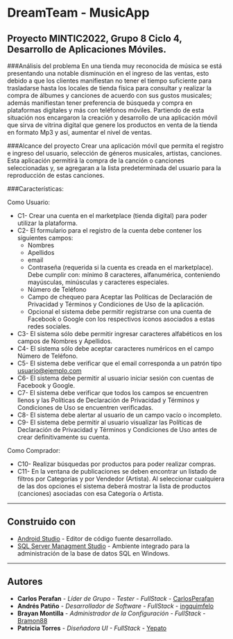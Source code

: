 # DreamTeam - MusicApp

## Proyecto MINTIC2022, Grupo 8 Ciclo 4, Desarrollo de Aplicaciones Móviles.

###Análisis del problema
En una tienda muy reconocida de música se está presentando una notable disminución en el ingreso de las ventas, esto debido a que los clientes manifiestan no tener el tiempo suficiente para
trasladarse hasta los locales de tienda física para consultar y realizar la compra de álbumes y canciones de acuerdo con sus gustos musicales; además manifiestan tener preferencia de búsqueda y compra en plataformas digitales y más con teléfonos móviles.
Partiendo de esta situación nos encargaron la creación y desarrollo de una aplicación móvil que sirva de vitrina digital que genere los productos en venta de la tienda en formato Mp3 y así, aumentar el nivel de ventas.

###Alcance del proyecto
Crear una aplicación móvil que permita el registro e ingreso del usuario, selección de géneros musicales, artistas, canciones. Esta aplicación permitirá la compra de la canción o canciones seleccionadas y, se agregaran a la lista predeterminada del usuario para la reproducción de estas canciones.

###Características:

Como Usuario:
* C1- Crear una cuenta en el marketplace (tienda digital) para poder utilizar la plataforma.
* C2- El formulario para el registro de la cuenta debe contener los siguientes campos:
    - Nombres
    - Apellidos
    - email
    - Contraseña (requerida si la cuenta es creada en el marketplace). Debe cumplir con: mínimo 8 caracteres, alfanumérica, conteniendo mayúsculas, minúsculas y caracteres especiales.
    - Número de Teléfono
    - Campo de chequeo para Aceptar las Políticas de Declaración de Privacidad y Términos y Condiciones de Uso de la aplicación.
    - Opcional el sistema debe permitir registrarse con una cuenta de Facebook o Google con los respectivos íconos asociados a estas redes sociales.
* C3- El sistema sólo debe permitir ingresar caracteres alfabéticos en los campos de Nombres y Apellidos.
* C4- El sistema sólo debe aceptar caracteres numéricos en el campo Número de Teléfono.
* C5- El sistema debe verificar que el email corresponda a un patrón tipo usuario@ejemplo.com
* C6- El sistema debe permitir al usuario iniciar sesión con cuentas de Facebook y Google.
* C7- El sistema debe verificar que todos los campos se encuentren llenos y las Políticas de Declaración de Privacidad y Términos y Condiciones de Uso se encuentren verificadas.
* C8- El sistema debe alertar al usuario de un campo vacío o incompleto.
* C9- El sistema debe permitir al usuario visualizar las Políticas de Declaración de Privacidad y Términos y Condiciones de Uso antes de crear definitivamente su cuenta.

Como Comprador:
* C10- Realizar búsquedas por productos para poder realizar compras.
* C11- En la ventana de publicaciones se deben encontrar un listado de filtros por Categorías y por Vendedor (Artista). Al seleccionar cualquiera de las dos opciones el sistema deberá mostrar la lista de productos (canciones) asociadas con esa Categoría o Artista.

---
## Construido con

* [Android Studio](https://developer.android.com/studio) - Editor de código fuente desarrollado.
* [SQL Server Managment Studio](https://docs.microsoft.com/en-us/sql/ssms/download-sql-server-management-studio-ssms?view=sql-server-ver15) - Ambiente integrado para la administración de la base de datos SQL en Windows.

---
## Autores

* **Carlos Perafan** - *Líder de Grupo - Tester - FullStack* - [CarlosPerafan](https://github.com/CarlosPerafan)
* **Andrés Patiño** - *Desarrollador de Software - FullStack* - [ingquimfelo](https://github.com/ingquimfelo)
* **Brayan Montilla** - *Administrador de la Configuración - FullStack* - [Bramon88](https://github.com/Bramon88)
* **Patricia Torres** - *Diseñadora UI - FullStack* - [Yepato](https://github.com/Yepato)
